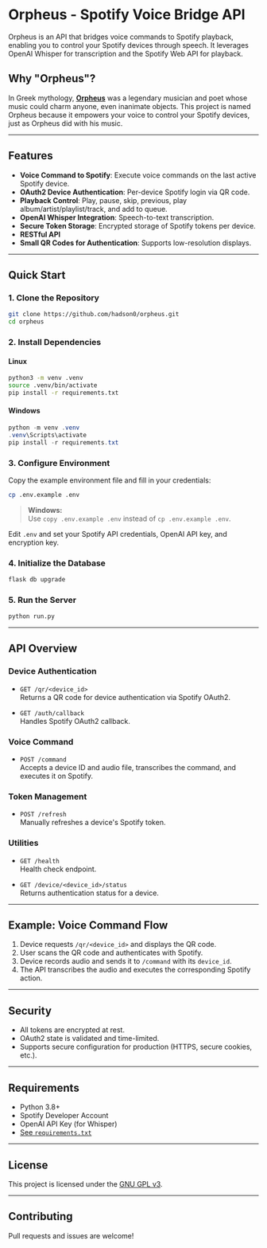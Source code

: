 # Orpheus - Spotify Voice Bridge API

Orpheus is an API that bridges voice commands to Spotify playback, enabling you to control your Spotify devices through speech. It leverages OpenAI Whisper for transcription and the Spotify Web API for playback.

## Why "Orpheus"?
In Greek mythology, [**Orpheus**](https://en.wikipedia.org/wiki/Orpheus) was a legendary musician and poet whose music could charm anyone, even inanimate objects. This project is named Orpheus because it empowers your voice to control your Spotify devices, just as Orpheus did with his music.

---

## Features

- **Voice Command to Spotify**: Execute voice commands on the last active Spotify device.
- **OAuth2 Device Authentication**: Per-device Spotify login via QR code.
- **Playback Control**: Play, pause, skip, previous, play album/artist/playlist/track, and add to queue.
- **OpenAI Whisper Integration**: Speech-to-text transcription.
- **Secure Token Storage**: Encrypted storage of Spotify tokens per device.
- **RESTful API**
- **Small QR Codes for Authentication**: Supports low-resolution displays.

---

## Quick Start

### 1. Clone the Repository

```bash
git clone https://github.com/hadson0/orpheus.git
cd orpheus
```

### 2. Install Dependencies

#### Linux

```bash
python3 -m venv .venv
source .venv/bin/activate
pip install -r requirements.txt
```

#### Windows

```powershell
python -m venv .venv
.venv\Scripts\activate
pip install -r requirements.txt
```

### 3. Configure Environment

Copy the example environment file and fill in your credentials:

```bash
cp .env.example .env
```

> **Windows:**  
> Use `copy .env.example .env` instead of `cp .env.example .env`.

Edit `.env` and set your Spotify API credentials, OpenAI API key, and encryption key.

### 4. Initialize the Database

```bash
flask db upgrade
```

### 5. Run the Server

```bash
python run.py
```

---

## API Overview

### Device Authentication

- `GET /qr/<device_id>`  
    Returns a QR code for device authentication via Spotify OAuth2.

- `GET /auth/callback`  
    Handles Spotify OAuth2 callback.

### Voice Command

- `POST /command`  
    Accepts a device ID and audio file, transcribes the command, and executes it on Spotify.

### Token Management

- `POST /refresh`  
    Manually refreshes a device's Spotify token.

### Utilities

- `GET /health`  
    Health check endpoint.

- `GET /device/<device_id>/status`  
    Returns authentication status for a device.

---

## Example: Voice Command Flow

1. Device requests `/qr/<device_id>` and displays the QR code.
2. User scans the QR code and authenticates with Spotify.
3. Device records audio and sends it to `/command` with its `device_id`.
4. The API transcribes the audio and executes the corresponding Spotify action.

---

## Security

- All tokens are encrypted at rest.
- OAuth2 state is validated and time-limited.
- Supports secure configuration for production (HTTPS, secure cookies, etc.).

---

## Requirements

- Python 3.8+
- Spotify Developer Account
- OpenAI API Key (for Whisper)
- [See `requirements.txt`](requirements.txt)

---

## License

This project is licensed under the [GNU GPL v3](LICENSE).

---

## Contributing

Pull requests and issues are welcome!